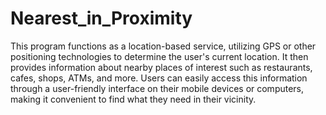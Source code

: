 # Nearest_in_Proximity
This program functions as a location-based service, utilizing GPS or other positioning technologies to determine the user's current location. It then provides information about nearby places of interest such as restaurants, cafes, shops, ATMs, and more. Users can easily access this information through a user-friendly interface on their mobile devices or computers, making it convenient to find what they need in their vicinity.
